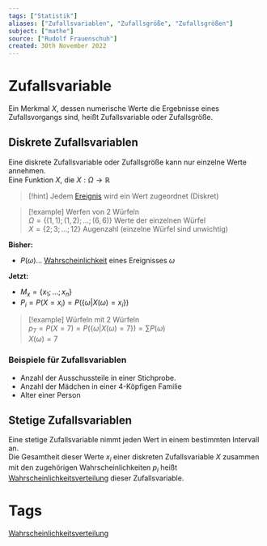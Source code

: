 ```yaml
---
tags: ["Statistik"]
aliases: ["Zufallsvariablen", "Zufallsgröße", "Zufallsgrößen"]
subject: ["mathe"]
source: ["Rudolf Frauenschuh"]
created: 30th November 2022
---
```


# Zufallsvariable

Ein Merkmal $X$, dessen numerische Werte die Ergebnisse eines Zufallsvorgangs sind, heißt Zufallsvariable oder Zufallsgröße.

## Diskrete Zufallsvariablen

Eine diskrete Zufallsvariable oder Zufallsgröße kann nur einzelne Werte annehmen.  
Eine Funktion $X$, die $X:\Omega\rightarrow\mathbb{R}$

>[!hint] Jedem [Ereignis](Ereignis.md) wird ein Wert zugeordnet (Diskret)

>[!example] Werfen von 2 Würfeln  
>$\Omega=\{(1,1);(1,2);\dots;(6,6)\}$ Werte der einzelnen Würfel  
>$X=\{2;3;\dots;12\}$ Augenzahl (einzelne Würfel sind unwichtig)

**Bisher:**
- $P(\omega)\dots$ [Wahrscheinlichkeit](Wahrscheinlichkeit.md) eines Ereignisses $\omega$

**Jetzt:**
- $M_{x}=\{x_{1};\dots ;x_{n}\}$
- $P_{i}=P(X=x_{i})=P(\{\omega|X(\omega)=x_{i}\})$

>[!example] Würfeln mit $2$ Würfeln  
>$p_{7}=P(X=7)=P(\{\omega|X(\omega)=7\})=\sum\limits P(\omega)$  
>$X(\omega)=7$

### Beispiele für Zufallsvariablen

- Anzahl der Ausschussteile in einer Stichprobe.
- Anzahl der Mädchen in einer 4-Köpfigen Familie
- Alter einer Person

## Stetige Zufallsvariablen

Eine stetige Zufallsvariable nimmt jeden Wert in einem bestimmten Intervall an.  
Die Gesamtheit dieser Werte $x_{i}$ einer diskreten Zufallsvariable $X$ zusammen mit den zugehörigen Wahrscheinlichkeiten $p_{i}$ heißt [Wahrscheinlichkeitsverteilung](Wahrscheinlichkeitsverteilung.md) dieser Zufallsvariable.

# Tags

[Wahrscheinlichkeitsverteilung](Wahrscheinlichkeitsverteilung.md)  
[](Varianz.md#Varianz%20einer%20Zufallsvariable)
